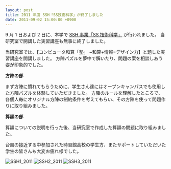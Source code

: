 ```yaml
---
layout: post
title: 2011 年度 SSH「SS技術科学」が終了しました
date: 2011-09-02 15:00:00 +0900
---
```


9 月 1 日および 2 日に、本学で [SSH 事業「SS 技術科学」](http://www.tut.ac.jp/news/110905-1415.html) が行われました。
当研究室で開講した実習講座も無事に終了しました。

当研究室では、【コンピュータ和算「塾」 ~和算+情報=デザイン力】と題した実習講座を開講しました。
方陣パズルを夢中で解いたり、問題の案を相談しあう姿が印象的でした。

**方陣の部**

まず方陣に慣れてもらうために、学生さん達にはオープンキャンパスでも使用した方陣パズルを体験していただきました。
方陣のルールを理解したところで、各個人毎にオリジナル方陣の制約条件を考えてもらい、その方陣を使って問題作りに取り組みました。

**算額の部**

算額についての説明を行った後、当研究室で作成した算額の問題に取り組みました。

台風の接近する中参加された時習館高校の学生方、またサポートしていただいた学生の皆さんも大変お疲れ様でした。

![SSH1_2011]({{site.baseurl}}/img/2011-09-02-ss-close-1.jpg)
![SSH2_2011]({{site.baseurl}}/img/2011-09-02-ss-close-2.jpg)
![SSH3_2011]({{site.baseurl}}/img/2011-09-02-ss-close-3.jpg)
